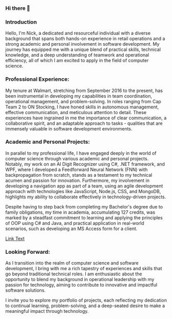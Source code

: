 ### Hi there 👋
### Introduction
Hello, I'm Nick, a dedicated and resourceful individual with a diverse background that spans both hands-on experience in retail operations and a strong academic and personal involvement in software development. My journey has equipped me with a unique blend of practical skills, technical knowledge, and a deep understanding of teamwork and operational efficiency, all of which I am excited to apply in the field of computer science.

### Professional Experience:

My tenure at Walmart, stretching from September 2016 to the present, has been instrumental in developing my capabilities in team coordination, operational management, and problem-solving. In roles ranging from Cap Team 2 to ON Stocking, I have honed skills in autonomous management, effective communication, and meticulous attention to detail. These experiences have ingrained in me the importance of clear communication, a collaborative spirit, and an adaptable approach to tasks - qualities that are immensely valuable in software development environments.

### Academic and Personal Projects:

In parallel to my professional life, I have engaged deeply in the world of computer science through various academic and personal projects. Notably, my work on an AI Digit Recognizer using C#, .NET framework, and WPF, where I developed a Feedforward Neural Network (FNN) with backpropagation from scratch, stands as a testament to my technical acumen and passion for innovation. Furthermore, my involvement in developing a navigation app as part of a team, using an agile development approach with technologies like JavaScript, Node.js, CSS, and MongoDB, highlights my ability to collaborate effectively in technology-driven projects.

Despite having to step back from completing my Bachelor's degree due to family obligations, my time in academia, accumulating 127 credits, was marked by a steadfast commitment to learning and applying the principles of OOP using C# and Java, and practical application in real-world scenarios, such as developing an MS Access form for a client.

[Link Text](https://github.com/MyutVoilim/AI-Digit-Recognition.git)


### Looking Forward:

As I transition into the realm of computer science and software development, I bring with me a rich tapestry of experiences and skills that go beyond traditional technical roles. I am enthusiastic about the opportunity to blend my background in operational leadership with my passion for technology, aiming to contribute to innovative and impactful software solutions.

I invite you to explore my portfolio of projects, each reflecting my dedication to continual learning, problem-solving, and a deep-seated desire to make a meaningful impact through technology.
<!--
**MyutVoilim/MyutVoilim** is a ✨ _special_ ✨ repository because its `README.md` (this file) appears on your GitHub profile.

Here are some ideas to get you started:

- 🔭 I’m currently working on ...
- 🌱 I’m currently learning ...
- 👯 I’m looking to collaborate on ...
- 🤔 I’m looking for help with ...
- 💬 Ask me about ...
- 📫 How to reach me: ...
- 😄 Pronouns: ...
- ⚡ Fun fact: ...
-->
